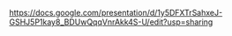 https://docs.google.com/presentation/d/1y5DFXTrSahxeJ-GSHJ5P1kay8_BDUwQqqVnrAkk4S-U/edit?usp=sharing
